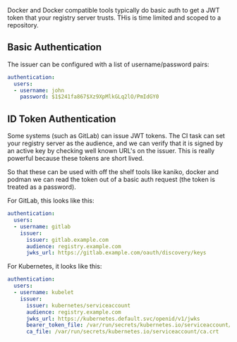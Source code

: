 Docker and Docker compatible tools typically do basic auth to get a JWT token that your registry server trusts. THis is time limited and scoped to a repository.

## Basic Authentication

The issuer can be configured with a list of username/password pairs:

```yaml
authentication:
  users:
  - username: john
    password: $1$241fa867$Xz9XpMlkGLq2lO/PmIdGY0
```

## ID Token Authentication

Some systems (such as GitLab) can issue JWT tokens. The CI task can set your registry server as the audience, and we can verify that it is signed by an active key by checking well known URL's on the issuer. This is really powerful because these tokens are short lived.

So that these can be used with off the shelf tools like kaniko, docker and podman we can read the token out of a basic auth request (the token is treated as a password).

For GitLab, this looks like this:

```yaml
authentication:
  users:
  - username: gitlab
    issuer:
      issuer: gitlab.example.com
      audience: registry.example.com
      jwks_url: https://gitlab.example.com/oauth/discovery/keys
```

For Kubernetes, it looks like this:

```yaml
authentication:
  users:
  - username: kubelet
    issuer:
      issuer: kubernetes/serviceaccount
      audience: registry.example.com
      jwks_url: https://kubernetes.default.svc/openid/v1/jwks
      bearer_token_file: /var/run/secrets/kubernetes.io/serviceaccount/token
      ca_file: /var/run/secrets/kubernetes.io/serviceaccount/ca.crt
```

